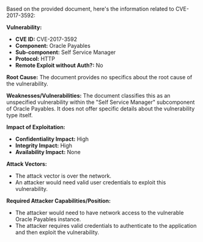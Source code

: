 Based on the provided document, here's the information related to CVE-2017-3592:

**Vulnerability:**

*   **CVE ID:** CVE-2017-3592
*   **Component:** Oracle Payables
*   **Sub-component:** Self Service Manager
*   **Protocol:** HTTP
*   **Remote Exploit without Auth?:** No

**Root Cause:** The document provides no specifics about the root cause of the vulnerability.

**Weaknesses/Vulnerabilities:**  The document classifies this as an unspecified vulnerability within the "Self Service Manager" subcomponent of Oracle Payables. It does not offer specific details about the vulnerability type itself.

**Impact of Exploitation:** 
*   **Confidentiality Impact:** High
*   **Integrity Impact:** High
*   **Availability Impact:** None

**Attack Vectors:**
* The attack vector is over the network.
* An attacker would need valid user credentials to exploit this vulnerability.

**Required Attacker Capabilities/Position:**
*   The attacker would need to have network access to the vulnerable Oracle Payables instance.
*   The attacker requires valid credentials to authenticate to the application and then exploit the vulnerability.
